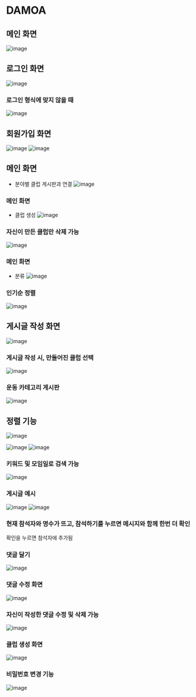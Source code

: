 # DAMOA

## 메인 화면
![image](https://github.com/eunjijen/DAMOA/assets/75493219/0a0e267a-4c5e-4b91-b223-ed012bdcd780)

## 로그인 화면
![image](https://github.com/eunjijen/DAMOA/assets/75493219/da4be4b2-5752-4b7d-8b5f-019c85d2481f)

### 로그인 형식에 맞지 않을 때
![image](https://github.com/eunjijen/DAMOA/assets/75493219/e6bac765-6301-48b3-ab99-d050ccbd1f41)

## 회원가입 화면
![image](https://github.com/eunjijen/DAMOA/assets/75493219/e5a92fee-f7bc-4b04-89a2-64e23e62d798)
![image](https://github.com/eunjijen/DAMOA/assets/75493219/56237382-7ee6-4638-bb6b-9cd6081a2a96)

## 메인 화면 
- 분야별 클럽 게시판과 연결
![image](https://github.com/eunjijen/DAMOA/assets/75493219/56002d06-eac4-4d83-9519-828aa64a2242)

### 메인 화면 
- 클럽 생성
![image](https://github.com/eunjijen/DAMOA/assets/75493219/09739010-8d0f-47c2-ae4a-a607dd8f92ab)

### 자신이 만든 클럽만 삭제 가능
![image](https://github.com/eunjijen/DAMOA/assets/75493219/c0503abf-99a6-49c9-a48b-209e569f51b6)

### 메인 화면
- 분류
![image](https://github.com/eunjijen/DAMOA/assets/75493219/59d0f870-f50d-4710-a846-2faaa645ced5)

### 인기순 정렬
![image](https://github.com/eunjijen/DAMOA/assets/75493219/778fb6a3-69fd-4f38-848e-c8a8c3be4779)

## 게시글 작성 화면
![image](https://github.com/eunjijen/DAMOA/assets/75493219/7a1bd22b-b39c-40b9-8915-0d8c96ec365e)

### 게시글 작성 시, 만들어진 클럽 선택
![image](https://github.com/eunjijen/DAMOA/assets/75493219/dc42b920-11aa-4c93-94c7-fd2b819c2075)

### 운동 카테고리 게시판
![image](https://github.com/eunjijen/DAMOA/assets/75493219/3f678186-5292-410e-a850-561bf46aba69)

## 정렬 기능
![image](https://github.com/eunjijen/DAMOA/assets/75493219/8652a875-ac04-462c-8ca0-029611d5dd10)

![image](https://github.com/eunjijen/DAMOA/assets/75493219/8c54014a-ae74-4e83-a8f1-f71246e1d205)
![image](https://github.com/eunjijen/DAMOA/assets/75493219/e6391734-83b0-4df6-aab1-f096c78f7dfe)
### 키워드 및 모임일로 검색 가능

![image](https://github.com/eunjijen/DAMOA/assets/75493219/44c97898-344a-4b87-a4d3-a58191200a9e)
### 게시글 예시

![image](https://github.com/eunjijen/DAMOA/assets/75493219/f6ad2bc4-345d-46ce-a31f-0b956d21162e)
![image](https://github.com/eunjijen/DAMOA/assets/75493219/12199f04-7b62-4e4a-8a73-89143664cfe1)
### 현재 참석자와 명수가 뜨고, 참석하기를 누르면 메시지와 함께 한번 더 확인
확인을 누르면 참석자에 추가됨

### 댓글 달기
![image](https://github.com/eunjijen/DAMOA/assets/75493219/7e83265a-6962-46ab-8925-4e46405f67ee)

### 댓글 수정 화면
![image](https://github.com/eunjijen/DAMOA/assets/75493219/38c68eb4-1f45-4046-afe0-d5849823609b)


### 자신이 작성한 댓글 수정 및 삭제 가능
![image](https://github.com/eunjijen/DAMOA/assets/75493219/67d691d8-470d-4f19-bac7-d66acf4a3bed)


### 클럽 생성 화면
![image](https://github.com/eunjijen/DAMOA/assets/75493219/b5099a29-4a95-449f-b4a9-c700050eada9)


### 비밀번호 변경 기능
![image](https://github.com/eunjijen/DAMOA/assets/75493219/9304d3db-2d94-44af-a3c4-97363c48da75)







